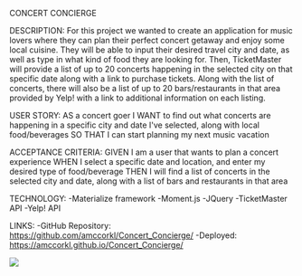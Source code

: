 CONCERT CONCIERGE

DESCRIPTION:
    For this project we wanted to create an application for music lovers where they can plan their perfect concert getaway and enjoy some local cuisine. They will be able to input their desired travel city and date, as well as type in what kind of food they are looking for. Then, TicketMaster will provide a list of up to 20 concerts happening in the selected city on that specific date along with a link to purchase tickets. Along with the list of concerts, there will also be a list of up to 20 bars/restaurants in that area provided by Yelp! with a link to additional information on each listing.

USER STORY:
    AS a concert goer
    I WANT to find out what concerts are happening in a specific city and date I've selected, along with local food/beverages
    SO THAT I can start planning my next music vacation

ACCEPTANCE CRITERIA:
    GIVEN I am a user that wants to plan a concert experience
    WHEN I select a specific date and location, and enter my desired type of food/beverage
    THEN I will find a list of concerts in the selected city and date, along with a list of bars and restaurants in that area

TECHNOLOGY:
    -Materialize framework
    -Moment.js
    -JQuery
    -TicketMaster API
    -Yelp! API


LINKS:
    -GitHub Repository: https://github.com/amccorkl/Concert_Concierge/
    -Deployed: https://amccorkl.github.io/Concert_Concierge/

![](images/concert_concierge.png)

